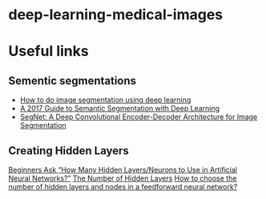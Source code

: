 # deep-learning-medical-images


# Useful links
## Sementic segmentations
- [How to do image segmentation using deep learning](https://medium.com/nanonets/how-to-do-image-segmentation-using-deep-learning-c673cc5862ef)
- [A 2017 Guide to Semantic Segmentation with Deep Learning](http://blog.qure.ai/notes/semantic-segmentation-deep-learning-review)
- [SegNet: A Deep Convolutional Encoder-Decoder Architecture for Image
Segmentation](https://arxiv.org/pdf/1511.00561.pdf)


## Creating Hidden Layers
[Beginners Ask “How Many Hidden Layers/Neurons to Use in Artificial Neural Networks?”](https://towardsdatascience.com/beginners-ask-how-many-hidden-layers-neurons-to-use-in-artificial-neural-networks-51466afa0d3e)
[The Number of Hidden Layers](https://www.heatonresearch.com/2017/06/01/hidden-layers.html)
[How to choose the number of hidden layers and nodes in a feedforward neural network?](https://stats.stackexchange.com/questions/181/how-to-choose-the-number-of-hidden-layers-and-nodes-in-a-feedforward-neural-netw)
